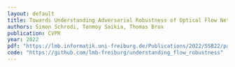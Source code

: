 ```yaml
---
layout: default
title: Towards Understanding Adversarial Robustness of Optical Flow Networks
authors: Simon Schrodi, Tonmoy Saikia, Thomas Brox
publication: CVPR
year: 2022
pdf: "https://lmb.informatik.uni-freiburg.de/Publications/2022/SSB22/paper-understanding-flow-robustness.pdf"
code: "https://github.com/lmb-freiburg/understanding_flow_robustness"
---
```

